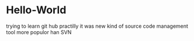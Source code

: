 # Hello-World
trying to learn git hub practilly
it was new kind of source code management tool
more populor han SVN
